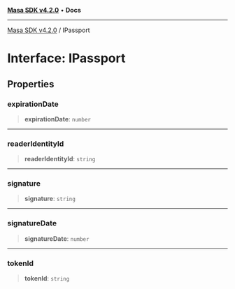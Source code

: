 [**Masa SDK v4.2.0**](../README.md) • **Docs**

***

[Masa SDK v4.2.0](../globals.md) / IPassport

# Interface: IPassport

## Properties

### expirationDate

> **expirationDate**: `number`

***

### readerIdentityId

> **readerIdentityId**: `string`

***

### signature

> **signature**: `string`

***

### signatureDate

> **signatureDate**: `number`

***

### tokenId

> **tokenId**: `string`
